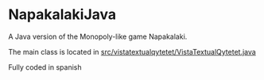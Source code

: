 # NapakalakiJava
A Java version of the Monopoly-like game Napakalaki.

The main class is located in [src/vistatextualqytetet/VistaTextualQytetet.java](https://github.com/davidpeinao/NapakalakiJava/blob/master/src/vistatextualqytetet/VistaTextualQytetet.java)

Fully coded in spanish
